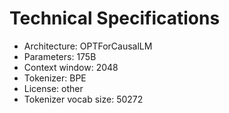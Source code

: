# Technical Specifications

- Architecture: OPTForCausalLM
- Parameters: 175B
- Context window: 2048
- Tokenizer: BPE
- License: other
- Tokenizer vocab size: 50272